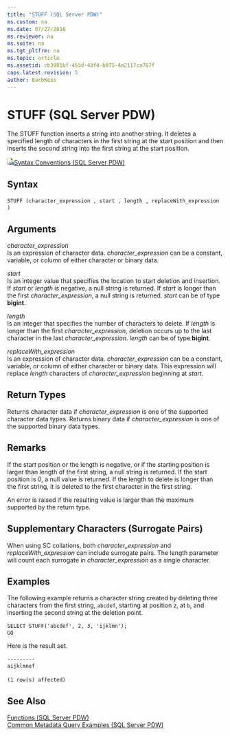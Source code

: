 ```yaml
---
title: "STUFF (SQL Server PDW)"
ms.custom: na
ms.date: 07/27/2016
ms.reviewer: na
ms.suite: na
ms.tgt_pltfrm: na
ms.topic: article
ms.assetid: cb3901bf-453d-43f4-b875-4a2117ca767f
caps.latest.revision: 5
author: BarbKess
---
```

# STUFF (SQL Server PDW)
The STUFF function inserts a string into another string. It deletes a specified length of characters in the first string at the start position and then inserts the second string into the first string at the start position.  
  
![Topic link icon](../../mpp/sqlpdw/media/Topic_Link.gif "Topic_Link")[Syntax Conventions &#40;SQL Server PDW&#41;](../../mpp/sqlpdw/syntax-conventions-sql-server-pdw.md)  
  
## Syntax  
  
```  
STUFF (character_expression , start , length , replaceWith_expression )  
```  
  
## Arguments  
*character_expression*  
Is an expression of character data. *character_expression* can be a constant, variable, or column of either character or binary data.  
  
*start*  
Is an integer value that specifies the location to start deletion and insertion. If *start* or *length* is negative, a null string is returned. If *start* is longer than the first *character_expression*, a null string is returned. *start* can be of type **bigint**.  
  
*length*  
Is an integer that specifies the number of characters to delete. If *length* is longer than the first *character_expression*, deletion occurs up to the last character in the last *character_expression*. *length* can be of type **bigint**.  
  
*replaceWith_expression*  
Is an expression of character data. *character_expression* can be a constant, variable, or column of either character or binary data. This expression will replace *length* characters of *character_expression* beginning at *start*.  
  
## Return Types  
Returns character data if *character_expression* is one of the supported character data types. Returns binary data if *character_expression* is one of the supported binary data types.  
  
## Remarks  
If the start position or the length is negative, or if the starting position is larger than length of the first string, a null string is returned. If the start position is 0, a null value is returned. If the length to delete is longer than the first string, it is deleted to the first character in the first string.  
  
An error is raised if the resulting value is larger than the maximum supported by the return type.  
  
## Supplementary Characters (Surrogate Pairs)  
When using SC collations, both *character_expression* and *replaceWith_expression* can include surrogate pairs. The length parameter will count each surrogate in *character_expression* as a single character.  
  
## Examples  
The following example returns a character string created by deleting three characters from the first string, `abcdef`, starting at position `2`, at `b`, and inserting the second string at the deletion point.  
  
```  
SELECT STUFF('abcdef', 2, 3, 'ijklmn');  
GO  
```  
  
Here is the result set.  
  
```  
---------   
aijklmnef   
  
(1 row(s) affected)  
```  
  
## See Also  
[Functions &#40;SQL Server PDW&#41;](../../mpp/sqlpdw/functions-sql-server-pdw.md)  
[Common Metadata Query Examples &#40;SQL Server PDW&#41;](../../mpp/sqlpdw/common-metadata-query-examples-sql-server-pdw.md)  
  

